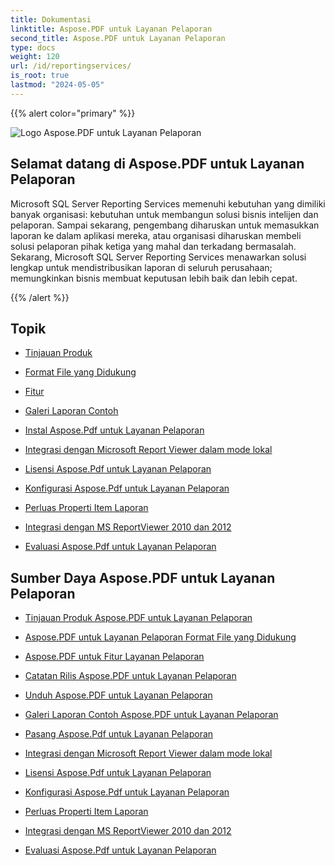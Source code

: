 ```yaml
---
title: Dokumentasi
linktitle: Aspose.PDF untuk Layanan Pelaporan
second_title: Aspose.PDF untuk Layanan Pelaporan
type: docs
weight: 120
url: /id/reportingservices/
is_root: true
lastmod: "2024-05-05"
---
```


{{% alert color="primary" %}}

![Logo Aspose.PDF untuk Layanan Pelaporan](home_5.png)

## Selamat datang di Aspose.PDF untuk Layanan Pelaporan

Microsoft SQL Server Reporting Services memenuhi kebutuhan yang dimiliki banyak organisasi: kebutuhan untuk membangun solusi bisnis intelijen dan pelaporan. Sampai sekarang, pengembang diharuskan untuk memasukkan laporan ke dalam aplikasi mereka, atau organisasi diharuskan membeli solusi pelaporan pihak ketiga yang mahal dan terkadang bermasalah. Sekarang, Microsoft SQL Server Reporting Services menawarkan solusi lengkap untuk mendistribusikan laporan di seluruh perusahaan; memungkinkan bisnis membuat keputusan lebih baik dan lebih cepat.

{{% /alert %}}

## Topik

- [Tinjauan Produk](/pdf/id/reportingservices/product-overview/)
- [Format File yang Didukung](/pdf/id/reportingservices/supported-file-formats/)

- [Fitur](/pdf/id/reportingservices/features/)
- [Galeri Laporan Contoh](/pdf/id/reportingservices/sample-reports-gallery/)
- [Instal Aspose.Pdf untuk Layanan Pelaporan](/pdf/id/reportingservices/install-aspose-pdf-for-reporting-services/)
- [Integrasi dengan Microsoft Report Viewer dalam mode lokal](/pdf/id/reportingservices/integration-with-microsoft-report-viewer-in-local-mode/)
- [Lisensi Aspose.Pdf untuk Layanan Pelaporan](/pdf/id/reportingservices/license-aspose-pdf-for-reporting-services/)
- [Konfigurasi Aspose.Pdf untuk Layanan Pelaporan](/pdf/id/reportingservices/configure-aspose-pdf-for-reporting-services/)
- [Perluas Properti Item Laporan](/pdf/id/reportingservices/expand-report-items-properties/)
- [Integrasi dengan MS ReportViewer 2010 dan 2012](/pdf/id/reportingservices/integration-with-ms-reportviewer-2010-and-2012/)
- [Evaluasi Aspose.Pdf untuk Layanan Pelaporan](/pdf/id/reportingservices/evaluate-aspose-pdf-for-reporting-services/)

## Sumber Daya Aspose.PDF untuk Layanan Pelaporan

- [Tinjauan Produk Aspose.PDF untuk Layanan Pelaporan](/pdf/id/reportingservices/product-overview/)
- [Aspose.PDF untuk Layanan Pelaporan Format File yang Didukung](/pdf/id/reportingservices/supported-file-formats/)
- [Aspose.PDF untuk Fitur Layanan Pelaporan](/pdf/id/reportingservices/features/)
- [Catatan Rilis Aspose.PDF untuk Layanan Pelaporan](https://releases.aspose.com/pdf/reportingservices/release-notes/)
- [Unduh Aspose.PDF untuk Layanan Pelaporan](https://releases.aspose.com/pdf/reportingservices/)
- [Galeri Laporan Contoh Aspose.PDF untuk Layanan Pelaporan](/pdf/id/reportingservices/sample-reports-gallery/)
- [Pasang Aspose.Pdf untuk Layanan Pelaporan](/pdf/id/reportingservices/install-aspose-pdf-for-reporting-services/)
- [Integrasi dengan Microsoft Report Viewer dalam mode lokal](/pdf/id/reportingservices/integration-with-microsoft-report-viewer-in-local-mode/)
- [Lisensi Aspose.Pdf untuk Layanan Pelaporan](/pdf/id/reportingservices/license-aspose-pdf-for-reporting-services/)
- [Konfigurasi Aspose.Pdf untuk Layanan Pelaporan](/pdf/id/reportingservices/configure-aspose-pdf-for-reporting-services/)

- [Perluas Properti Item Laporan](/pdf/id/reportingservices/expand-report-items-properties/)
- [Integrasi dengan MS ReportViewer 2010 dan 2012](/pdf/id/reportingservices/integration-with-ms-reportviewer-2010-and-2012/)
- [Evaluasi Aspose.Pdf untuk Layanan Pelaporan](/pdf/id/reportingservices/evaluate-aspose-pdf-for-reporting-services/)